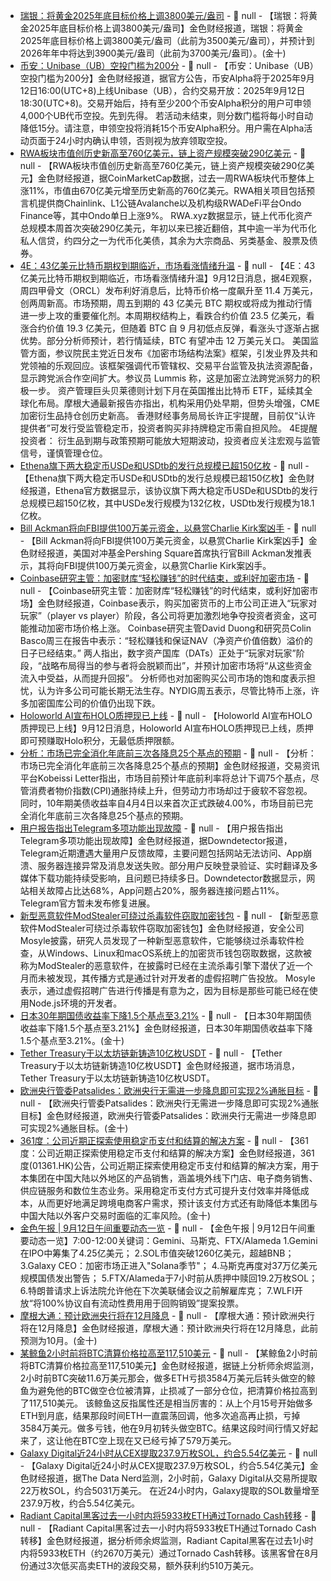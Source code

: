 - [瑞银：将黄金2025年底目标价格上调3800美元/盎司]() - 📰 null - 【瑞银：将黄金2025年底目标价格上调3800美元/盎司】金色财经报道，瑞银：将黄金2025年底目标价格上调3800美元/盎司（此前为3500美元/盎司），并预计到2026年年中将达到3900美元/盎司（此前为3700美元/盎司）。(金十)
- [币安：Unibase（UB）空投门槛为200分](https://x.com/binancezh/status/1966381309829566566) - 📰 null - 【币安：Unibase（UB）空投门槛为200分】金色财经报道，据官方公告，币安Alpha将于2025年9月12日16:00(UTC+8)上线Unibase（UB），合约交易开放：2025年9月12日18:30(UTC+8)。交易开始后，持有至少200个币安Alpha积分的用户可申领4,000个UB代币空投。先到先得。 
若活动未结束，则分数门槛将每小时自动降低15分。请注意，申领空投将消耗15个币安Alpha积分。用户需在Alpha活动页面于24小时内确认申领，否则视为放弃领取空投。
- [RWA板块市值创历史新高至760亿美元，链上资产规模突破290亿美元](https://cointelegraph.com/news/rwa-tokens-surge-11-percent-onchain-value-hits-ath) - 📰 null - 【RWA板块市值创历史新高至760亿美元，链上资产规模突破290亿美元】金色财经报道，据CoinMarketCap数据，过去一周RWA板块代币整体上涨11%，市值由670亿美元增至历史新高的760亿美元。RWA相关项目包括预言机提供商Chainlink、L1公链Avalanche以及机构级RWADeFi平台Ondo Finance等，其中Ondo单日上涨9%。 
RWA.xyz数据显示，链上代币化资产总规模本周首次突破290亿美元，年初以来已接近翻倍，其中逾一半为代币化私人信贷，约四分之一为代币化美债，其余为大宗商品、另类基金、股票及债券。
- [4E：43亿美元比特币期权到期临近，市场看涨情绪升温]() - 📰 null - 【4E：43亿美元比特币期权到期临近，市场看涨情绪升温】9月12日消息，据4E观察，周四甲骨文（ORCL）发布利好消息后，比特币价格一度飙升至 11.4 万美元，创两周新高。市场预期，周五到期的 43 亿美元 BTC 期权或将成为推动行情进一步上攻的重要催化剂。本周期权结构上，看跌合约价值 23.5 亿美元，看涨合约价值 19.3 亿美元，但随着 BTC 自 9 月初低点反弹，看涨头寸逐渐占据优势。部分分析师预计，若行情延续，BTC 有望冲击 12 万美元关口。 
美国监管方面，参议院民主党近日发布《加密市场结构法案》框架，引发业界及共和党领袖的乐观回应。该框架强调代币管辖权、交易平台监管及执法资源配备，显示跨党派合作空间扩大。参议员 Lummis 称，这是加密立法跨党派努力的积极一步。 
资产管理巨头贝莱德则计划下月在英国推出比特币 ETF，延续其全球化布局。摩根大通最新报告亦指出，机构采用仍处早期，但势头增强，CME 加密衍生品持仓创历史新高。 
香港财经事务局局长许正宇提醒，目前仅“认许提供者”可发行受监管稳定币，投资者购买非持牌稳定币需自担风险。 
4E提醒投资者： 衍生品到期与政策预期可能放大短期波动，投资者应关注宏观与监管信号，谨慎管理仓位。
- [Ethena旗下两大稳定币USDe和USDtb的发行总规模已超150亿枚](https://app.ethena.fi/dashboards/transparency) - 📰 null - 【Ethena旗下两大稳定币USDe和USDtb的发行总规模已超150亿枚】金色财经报道，Ethena官方数据显示，该协议旗下两大稳定币USDe和USDtb的发行总规模已超150亿枚，其中USDe发行规模为132亿枚，USDtb发行规模为18.1亿枚。
- [Bill Ackman将向FBI提供100万美元资金，以悬赏Charlie Kirk案凶手](https://x.com/BillAckman/status/1966369096993309049) - 📰 null - 【Bill Ackman将向FBI提供100万美元资金，以悬赏Charlie Kirk案凶手】金色财经报道，美国对冲基金Pershing Square首席执行官Bill Ackman发推表示，其将向FBI提供100万美元资金，以悬赏Charlie Kirk案凶手。
- [Coinbase研究主管：加密财库“轻松赚钱”的时代结束，或利好加密市场]() - 📰 null - 【Coinbase研究主管：加密财库“轻松赚钱”的时代结束，或利好加密市场】金色财经报道，Coinbase表示，购买加密货币的上市公司正进入“玩家对玩家”（player vs player）阶段，各公司将更加激烈地争夺投资者资金，这可能推动加密市场价格上涨。 
Coinbase研究主管David Duong和研究员Colin Basco周三在报告中表示：“轻松赚钱和保证NAV（净资产价值倍数）溢价的日子已经结束。” 
两人指出，数字资产国库（DATs）正处于“玩家对玩家”阶段，“战略布局得当的参与者将会脱颖而出”，并预计加密市场将“从这些资金流入中受益，从而提升回报”。 
分析师也对加密购买公司市场的饱和度表示担忧，认为许多公司可能长期无法生存。NYDIG周五表示，尽管比特币上涨，许多加密国库公司的价值仍出现下跌。
- [Holoworld AI宣布HOLO质押现已上线](https://x.com/HoloworldAI/status/1966363026954592375) - 📰 null - 【Holoworld AI宣布HOLO质押现已上线】9月12日消息，Holoworld AI宣布HOLO质押现已上线，质押即可预赚取Holo积分，无最低质押限额。
- [分析：市场已完全消化年底前三次各降息25个基点的预期](https://x.com/KobeissiLetter/status/1966121685649674669) - 📰 null - 【分析：市场已完全消化年底前三次各降息25个基点的预期】金色财经报道，交易资讯平台Kobeissi Letter指出，市场目前预计年底前利率将总计下调75个基点，尽管消费者物价指数(CPI)通胀持续上升，但劳动力市场却过于疲软不容忽视。同时，10年期美债收益率自4月4日以来首次正式跌破4.00%，市场目前已完全消化年底前三次各降息25个基点的预期。
- [用户报告指出Telegram多项功能出现故障](https://downdetector.com/status/telegram/) - 📰 null - 【用户报告指出Telegram多项功能出现故障】金色财经报道，据Downdetector报道，Telegram近期遭遇大量用户反馈故障，主要问题包括网站无法访问、App崩溃、服务器连接异常及消息发送失败。部分用户反映登录验证、实时翻译及多媒体下载功能持续受影响，且问题已持续多日。Downdetector数据显示，网站相关故障占比达68%，App问题占20%，服务器连接问题占11%。Telegram官方暂未发布修复进展。
- [新型恶意软件ModStealer可绕过杀毒软件窃取加密钱包](https://decrypt.co/339153/researchers-undetectable-malware-drain-crypto-browser-wallets) - 📰 null - 【新型恶意软件ModStealer可绕过杀毒软件窃取加密钱包】金色财经报道，安全公司Mosyle披露，研究人员发现了一种新型恶意软件，它能够绕过杀毒软件检查，从Windows、Linux和macOS系统上的加密货币钱包窃取数据，这款被称为ModStealer的恶意软件，在披露时已经在主流杀毒引擎下潜伏了近一个月而未被发现，其传播方式是通过针对开发者的虚假招聘广告投放。 
Mosyle表示，通过虚假招聘广告进行传播是有意为之，因为目标是那些可能已经在使用Node.js环境的开发者。
- [日本30年期国债收益率下降1.5个基点至3.21%]() - 📰 null - 【日本30年期国债收益率下降1.5个基点至3.21%】金色财经报道，日本30年期国债收益率下降1.5个基点至3.21%。(金十)
- [Tether Treasury于以太坊链新铸造10亿枚USDT](https://whale-alert.io/transaction/ethereum/0x2ca358b51143c4738f1f294dcf02ecb4ec535a8fb884a704e6f032cc123b160d) - 📰 null - 【Tether Treasury于以太坊链新铸造10亿枚USDT】金色财经报道，据市场消息，Tether Treasury于以太坊链新铸造10亿枚USDT。
- [欧洲央行管委Patsalides：欧洲央行无需进一步降息即可实现2%通胀目标]() - 📰 null - 【欧洲央行管委Patsalides：欧洲央行无需进一步降息即可实现2%通胀目标】金色财经报道，欧洲央行管委Patsalides：欧洲央行无需进一步降息即可实现2%通胀目标。(金十)
- [361度：公司近期正探索使用稳定币支付和结算的解决方案]() - 📰 null - 【361度：公司近期正探索使用稳定币支付和结算的解决方案】金色财经报道，361度(01361.HK)公告，公司近期正探索使用稳定币支付和结算的解决方案，用于本集团在中国大陆以外地区的产品销售，涵盖境外线下门店、电子商务销售、供应链服务和数位生态业务。采用稳定币支付方式可提升支付效率并降低成本，从而更好地满足跨境电商客户需求，预计该支付方式还有助降低本集团与中国大陆以外客户交易时面临的汇率风险。(金十)
- [金色午报 | 9月12日午间重要动态一览]() - 📰 null - 【金色午报 | 9月12日午间重要动态一览】7:00-12:00关键词：Gemini、马斯克、FTX/Alameda 
1.Gemini在IPO中筹集了4.25亿美元； 
2.SOL市值突破1260亿美元，超越BNB； 
3.Galaxy CEO：加密市场正进入"Solana季节"； 
4.马斯克再度对37万亿美元规模国债发出警告； 
5.FTX/Alameda于7小时前从质押中赎回19.2万枚SOL； 
6.特朗普请求上诉法院允许他在下次美联储会议之前解雇库克； 
7.WLFI开放“将100%协议自有流动性费用用于回购销毁”提案投票。
- [摩根大通：预计欧洲央行将在12月降息]() - 📰 null - 【摩根大通：预计欧洲央行将在12月降息】金色财经报道，摩根大通：预计欧洲央行将在12月降息，此前预测为10月。(金十)
- [某鲸鱼2小时前将BTC清算价格拉高至117,510美元](https://x.com/EmberCN/status/1966345603803394163) - 📰 null - 【某鲸鱼2小时前将BTC清算价格拉高至117,510美元】金色财经报道，据链上分析师余烬监测，2小时前BTC突破11.6万美元那会，做多ETH亏损3584万美元后转头做空的鲸鱼为避免他的BTC做空仓位被清算，止损减了一部分仓位，把清算价格拉高到了117,510美元。 
该鲸鱼这反指属性还是相当厉害的：从上个月15号开始做多ETH到月底，结果那段时间ETH一直震荡回调，他多次追高再止损，亏掉3584万美元。做多亏钱，他在9月初转头做空BTC。结果这段时间行情又好起来了，这让他在BTC空上现在又已经亏掉了579万美元。
- [Galaxy Digital近24小时从CEX提取237.9万枚SOL，约合5.54亿美元](https://x.com/OnchainDataNerd/status/1966342472537346412) - 📰 null - 【Galaxy Digital近24小时从CEX提取237.9万枚SOL，约合5.54亿美元】金色财经报道，据The Data Nerd监测，2小时前，Galaxy Digital从交易所提取22万枚SOL，约合5031万美元。 
在近24小时内，Galaxy提取的SOL数量增至237.9万枚，约合5.54亿美元。
- [Radiant Capital黑客过去一小时内将5933枚ETH通过Tornado Cash转移](https://x.com/EmberCN/status/1966339152959647777) - 📰 null - 【Radiant Capital黑客过去一小时内将5933枚ETH通过Tornado Cash转移】金色财经报道，据分析师余烬监测，Radiant Capital黑客在过去1小时内将5933枚ETH（约2670万美元）通过Tornado Cash转移。该黑客曾在8月份通过3次低买高卖ETH的波段交易，额外获利约510万美元。
